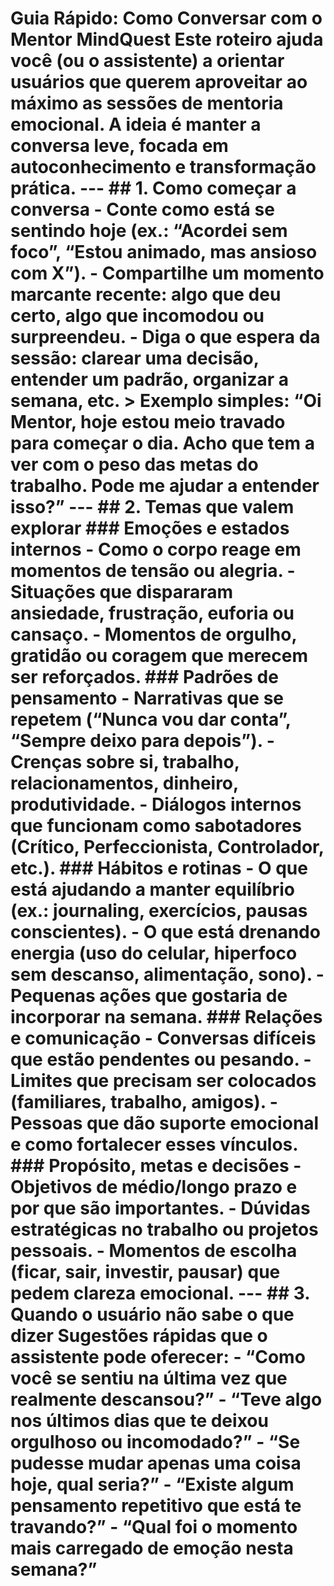 # Guia Rápido: Como Conversar com o Mentor MindQuest  Este roteiro ajuda você (ou o assistente) a orientar usuários que querem aproveitar ao máximo as sessões de mentoria emocional. A ideia é manter a conversa leve, focada em autoconhecimento e transformação prática.  ---  ## 1. Como começar a conversa - Conte como está se sentindo hoje (ex.: “Acordei sem foco”, “Estou animado, mas ansioso com X”). - Compartilhe um momento marcante recente: algo que deu certo, algo que incomodou ou surpreendeu. - Diga o que espera da sessão: clarear uma decisão, entender um padrão, organizar a semana, etc.  > **Exemplo simples:** “Oi Mentor, hoje estou meio travado para começar o dia. Acho que tem a ver com o peso das metas do trabalho. Pode me ajudar a entender isso?”  ---  ## 2. Temas que valem explorar ### Emoções e estados internos - Como o corpo reage em momentos de tensão ou alegria. - Situações que dispararam ansiedade, frustração, euforia ou cansaço. - Momentos de orgulho, gratidão ou coragem que merecem ser reforçados.  ### Padrões de pensamento - Narrativas que se repetem (“Nunca vou dar conta”, “Sempre deixo para depois”). - Crenças sobre si, trabalho, relacionamentos, dinheiro, produtividade. - Diálogos internos que funcionam como sabotadores (Crítico, Perfeccionista, Controlador, etc.).  ### Hábitos e rotinas - O que está ajudando a manter equilíbrio (ex.: journaling, exercícios, pausas conscientes). - O que está drenando energia (uso do celular, hiperfoco sem descanso, alimentação, sono). - Pequenas ações que gostaria de incorporar na semana.  ### Relações e comunicação - Conversas difíceis que estão pendentes ou pesando. - Limites que precisam ser colocados (familiares, trabalho, amigos). - Pessoas que dão suporte emocional e como fortalecer esses vínculos.  ### Propósito, metas e decisões - Objetivos de médio/longo prazo e por que são importantes. - Dúvidas estratégicas no trabalho ou projetos pessoais. - Momentos de escolha (ficar, sair, investir, pausar) que pedem clareza emocional.  ---  ## 3. Quando o usuário não sabe o que dizer Sugestões rápidas que o assistente pode oferecer: - “Como você se sentiu na última vez que realmente descansou?” - “Teve algo nos últimos dias que te deixou orgulhoso ou incomodado?” - “Se pudesse mudar apenas uma coisa hoje, qual seria?” - “Existe algum pensamento repetitivo que está te travando?” - “Qual foi o momento mais carregado de emoção nesta semana?”